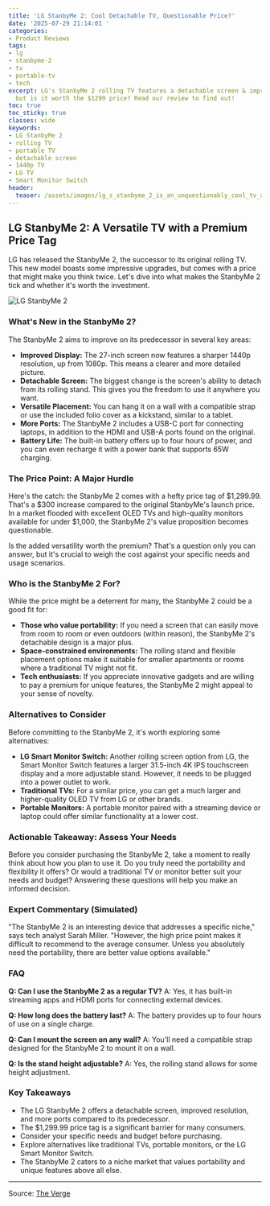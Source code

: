 ```yaml
---
title: 'LG StanbyMe 2: Cool Detachable TV, Questionable Price?'
date: '2025-07-29 21:14:01 '
categories:
- Product Reviews
tags:
- lg
- stanbyme-2
- tv
- portable-tv
- tech
excerpt: LG's StanbyMe 2 rolling TV features a detachable screen & improved specs,
  but is it worth the $1299 price? Read our review to find out!
toc: true
toc_sticky: true
classes: wide
keywords:
- LG StanbyMe 2
- rolling TV
- portable TV
- detachable screen
- 1440p TV
- LG TV
- Smart Monitor Switch
header:
  teaser: /assets/images/lg_s_stanbyme_2_is_an_unquestionably_cool_tv_at_a__20250729211400.jpg
---
```


## LG StanbyMe 2: A Versatile TV with a Premium Price Tag

LG has released the StanbyMe 2, the successor to its original rolling TV. This new model boasts some impressive upgrades, but comes with a price that might make you think twice. Let's dive into what makes the StanbyMe 2 tick and whether it's worth the investment.

![LG StanbyMe 2](https://platform.theverge.com/wp-content/uploads/sites/2/2025/07/stanbyme2.jpg?quality=90&strip=all&crop=0,0,100,100)

### What's New in the StanbyMe 2?

The StanbyMe 2 aims to improve on its predecessor in several key areas:

*   **Improved Display:** The 27-inch screen now features a sharper 1440p resolution, up from 1080p. This means a clearer and more detailed picture.
*   **Detachable Screen:** The biggest change is the screen's ability to detach from its rolling stand. This gives you the freedom to use it anywhere you want.
*   **Versatile Placement:** You can hang it on a wall with a compatible strap or use the included folio cover as a kickstand, similar to a tablet.
*   **More Ports:** The StanbyMe 2 includes a USB-C port for connecting laptops, in addition to the HDMI and USB-A ports found on the original.
*   **Battery Life:** The built-in battery offers up to four hours of power, and you can even recharge it with a power bank that supports 65W charging.

### The Price Point: A Major Hurdle

Here's the catch: the StanbyMe 2 comes with a hefty price tag of $1,299.99. That's a $300 increase compared to the original StanbyMe's launch price. In a market flooded with excellent OLED TVs and high-quality monitors available for under $1,000, the StanbyMe 2's value proposition becomes questionable. 

Is the added versatility worth the premium? That's a question only you can answer, but it's crucial to weigh the cost against your specific needs and usage scenarios.

### Who is the StanbyMe 2 For?

While the price might be a deterrent for many, the StanbyMe 2 could be a good fit for:

*   **Those who value portability:** If you need a screen that can easily move from room to room or even outdoors (within reason), the StanbyMe 2's detachable design is a major plus.
*   **Space-constrained environments:** The rolling stand and flexible placement options make it suitable for smaller apartments or rooms where a traditional TV might not fit.
*   **Tech enthusiasts:** If you appreciate innovative gadgets and are willing to pay a premium for unique features, the StanbyMe 2 might appeal to your sense of novelty.

### Alternatives to Consider

Before committing to the StanbyMe 2, it's worth exploring some alternatives:

*   **LG Smart Monitor Switch:** Another rolling screen option from LG, the Smart Monitor Switch features a larger 31.5-inch 4K IPS touchscreen display and a more adjustable stand. However, it needs to be plugged into a power outlet to work.
*   **Traditional TVs:** For a similar price, you can get a much larger and higher-quality OLED TV from LG or other brands.
*   **Portable Monitors:** A portable monitor paired with a streaming device or laptop could offer similar functionality at a lower cost.

### Actionable Takeaway: Assess Your Needs

Before you consider purchasing the StanbyMe 2, take a moment to really think about how you plan to use it. Do you truly need the portability and flexibility it offers? Or would a traditional TV or monitor better suit your needs and budget? Answering these questions will help you make an informed decision.

### Expert Commentary (Simulated)

"The StanbyMe 2 is an interesting device that addresses a specific niche," says tech analyst Sarah Miller. "However, the high price point makes it difficult to recommend to the average consumer. Unless you absolutely need the portability, there are better value options available."

### FAQ

**Q: Can I use the StanbyMe 2 as a regular TV?**
A: Yes, it has built-in streaming apps and HDMI ports for connecting external devices.

**Q: How long does the battery last?**
A: The battery provides up to four hours of use on a single charge.

**Q: Can I mount the screen on any wall?**
A: You'll need a compatible strap designed for the StanbyMe 2 to mount it on a wall.

**Q: Is the stand height adjustable?**
A: Yes, the rolling stand allows for some height adjustment.

### Key Takeaways

*   The LG StanbyMe 2 offers a detachable screen, improved resolution, and more ports compared to its predecessor.
*   The $1,299.99 price tag is a significant barrier for many consumers.
*   Consider your specific needs and budget before purchasing.
*   Explore alternatives like traditional TVs, portable monitors, or the LG Smart Monitor Switch.
*   The StanbyMe 2 caters to a niche market that values portability and unique features above all else.

---

Source: [The Verge](https://www.theverge.com/news/715523/lg-stanbyme-2-price-available-features)